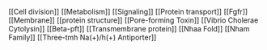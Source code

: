 [[Cell division]]
[[Metabolism]]
[[Signaling]]
[[Protein transport]]
[[Fgfr]]
[[Membrane]]
[[protein structure]]
[[Pore-forming Toxin]]
[[Vibrio Cholerae Cytolysin]]
[[Beta-pft]]
[[Transmembrane protein]]
[[Nhaa Fold]]
[[Nham Family]]
[[Three-tmh Na(+)/h(+) Antiporter]]
